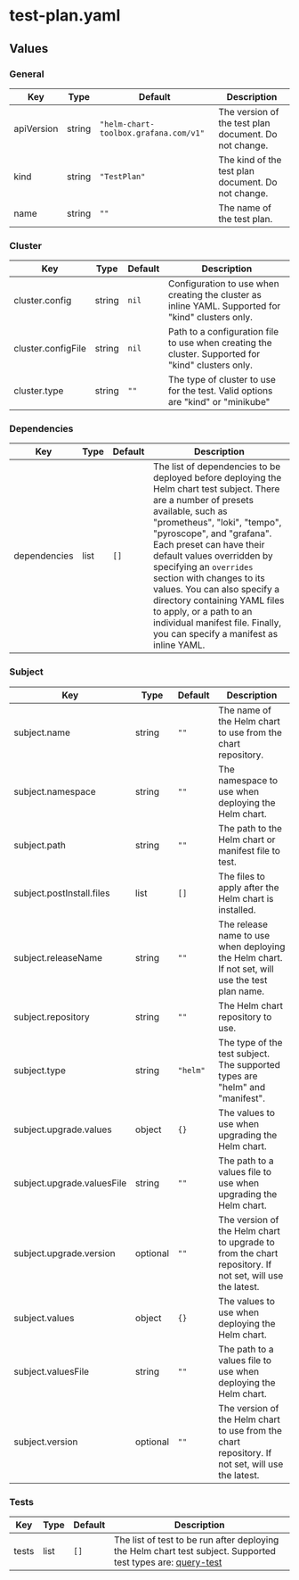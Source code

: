 # test-plan.yaml

<!-- textlint-disable terminology -->
## Values

### General

| Key | Type | Default | Description |
|-----|------|---------|-------------|
| apiVersion | string | `"helm-chart-toolbox.grafana.com/v1"` | The version of the test plan document. Do not change. |
| kind | string | `"TestPlan"` | The kind of the test plan document. Do not change. |
| name | string | `""` | The name of the test plan. |

### Cluster

| Key | Type | Default | Description |
|-----|------|---------|-------------|
| cluster.config | string | `nil` | Configuration to use when creating the cluster as inline YAML. Supported for "kind" clusters only. |
| cluster.configFile | string | `nil` | Path to a configuration file to use when creating the cluster. Supported for "kind" clusters only. |
| cluster.type | string | `""` | The type of cluster to use for the test. Valid options are "kind" or "minikube" |

### Dependencies

| Key | Type | Default | Description |
|-----|------|---------|-------------|
| dependencies | list | `[]` | The list of dependencies to be deployed before deploying the Helm chart test subject. There are a number of presets available, such as "prometheus", "loki", "tempo", "pyroscope", and "grafana". Each preset can have their default values overridden by specifying an `overrides` section with changes to its values. You can also specify a directory containing YAML files to apply, or a path to an individual manifest file. Finally, you can specify a manifest as inline YAML. |

### Subject

| Key | Type | Default | Description |
|-----|------|---------|-------------|
| subject.name | string | `""` | The name of the Helm chart to use from the chart repository. |
| subject.namespace | string | `""` | The namespace to use when deploying the Helm chart. |
| subject.path | string | `""` | The path to the Helm chart or manifest file to test. |
| subject.postInstall.files | list | `[]` | The files to apply after the Helm chart is installed. |
| subject.releaseName | string | `""` | The release name to use when deploying the Helm chart. If not set, will use the test plan name. |
| subject.repository | string | `""` | The Helm chart repository to use. |
| subject.type | string | `"helm"` | The type of the test subject. The supported types are "helm" and "manifest". |
| subject.upgrade.values | object | `{}` | The values to use when upgrading the Helm chart. |
| subject.upgrade.valuesFile | string | `""` | The path to a values file to use when upgrading the Helm chart. |
| subject.upgrade.version | optional | `""` | The version of the Helm chart to upgrade to from the chart repository. If not set, will use the latest. |
| subject.values | object | `{}` | The values to use when deploying the Helm chart. |
| subject.valuesFile | string | `""` | The path to a values file to use when deploying the Helm chart. |
| subject.version | optional | `""` | The version of the Helm chart to use from the chart repository. If not set, will use the latest. |

### Tests

| Key | Type | Default | Description |
|-----|------|---------|-------------|
| tests | list | `[]` | The list of test to be run after deploying the Helm chart test subject. Supported test types are: [query-test](https://github.com/grafana/helm-chart-toolbox/blob/main/charts/query-test) |
<!-- textlint-enable terminology -->
